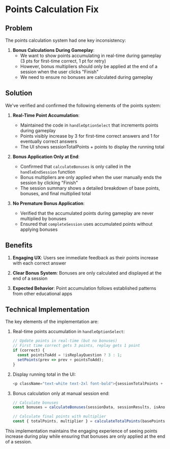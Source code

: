 # Points Calculation Fix

## Problem

The points calculation system had one key inconsistency:

1. **Bonus Calculations During Gameplay**:
   - We want to show points accumulating in real-time during gameplay (3 pts for first-time correct, 1 pt for retry)
   - However, bonus multipliers should only be applied at the end of a session when the user clicks "Finish"
   - We need to ensure no bonuses are calculated during gameplay

## Solution

We've verified and confirmed the following elements of the points system:

1. **Real-Time Point Accumulation**:
   - Maintained the code in `handleOptionSelect` that increments points during gameplay
   - Points visibly increase by 3 for first-time correct answers and 1 for eventually correct answers
   - The UI shows sessionTotalPoints + points to display the running total

2. **Bonus Application Only at End**:
   - Confirmed that `calculateBonuses` is only called in the `handleEndSession` function
   - Bonus multipliers are only applied when the user manually ends the session by clicking "Finish"
   - The session summary shows a detailed breakdown of base points, bonuses, and final multiplied total

3. **No Premature Bonus Application**:
   - Verified that the accumulated points during gameplay are never multiplied by bonuses
   - Ensured that `completeSession` uses accumulated points without applying bonuses

## Benefits

1. **Engaging UX**: Users see immediate feedback as their points increase with each correct answer

2. **Clear Bonus System**: Bonuses are only calculated and displayed at the end of a session

3. **Expected Behavior**: Point accumulation follows established patterns from other educational apps

## Technical Implementation

The key elements of the implementation are:

1. Real-time points accumulation in `handleOptionSelect`:
   ```javascript
   // Update points in real-time (but no bonuses)
   // First time correct gets 3 points, replay gets 1 point
   if (correct) {
     const pointsToAdd = !isReplayQuestion ? 3 : 1;
     setPoints(prev => prev + pointsToAdd);
   }
   ```

2. Display running total in the UI:
   ```javascript
   <p className="text-white text-2xl font-bold">{sessionTotalPoints + points}</p>
   ```

3. Bonus calculation only at manual session end:
   ```javascript
   // Calculate bonuses
   const bonuses = calculateBonuses(sessionData, sessionResults, isAnonymous);
   
   // Calculate final points with multiplier
   const { totalPoints, multiplier } = calculateTotalPoints(basePoints, bonuses);
   ```

This implementation maintains the engaging experience of seeing points increase during play while ensuring that bonuses are only applied at the end of a session.